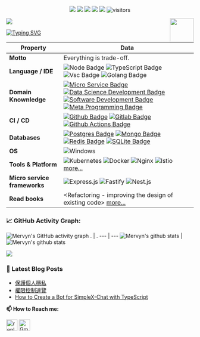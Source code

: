 <p align="center">
    <a href="https://github.com/reply2future"><img src="https://img.shields.io/badge/status-updating-brightgreen.svg"></a>
    <a href="https://github.com/nodejs/node"><img src="https://img.shields.io/badge/node-%3E%3D16-green"></a>
    <a href="https://github.com/BEPb/BEPb/graphs/contributors"><img src="https://img.shields.io/github/contributors/BEPb/BEPb?color=blue"></a>
    <a href="https://github.com/BEPb/BEPb/stargazers"><img src="https://img.shields.io/github/stars/BEPb/BEPb.svg?logo=github"></a>
    <a href="https://github.com/BEPb/BEPb/network/members"><img src="https://img.shields.io/github/forks/BEPb/BEPb.svg?color=blue&logo=github"></a>
    <img src="https://visitor-badge.laobi.icu/badge?page_id=BEPb.BEPb" alt="visitors"/>   
</p>

![](./src/header_.png)
<a href="https://nodejs.org/en/"><img src="https://upload.wikimedia.org/wikipedia/commons/d/d9/Node.js_logo.svg" align="right" height="64" width="64" ></a>
    
[![Typing SVG](https://readme-typing-svg.herokuapp.com?color=%2336BCF7&center=true&vCenter=true&width=600&lines=Hi+there+👋,+I+am+Mervyn+Zhan;+Welcome+to+My+Profile!;Over+5+years+of+programming+experience;Always+learning+new+things+;Micro+service+&+cloud-native)](https://git.io/typing-svg)


Property | Data
--- | --- 
**Motto** | Everything is trade-off.
**Language / IDE**  | ![Node Badge](https://img.shields.io/badge/-Node.js-3776AB?style=flat&logo=Node.js&logoColor=green) ![TypeScript Badge](https://img.shields.io/badge/-TypeScript-3776AB?style=flat&logo=TypeScript&logoColor=white) ![Vsc Badge](https://img.shields.io/badge/-VisualStudioCode-3776AB?style=flat&logo=VisualStudioCode&logoColor=blue) ![Golang Badge](https://img.shields.io/badge/-Go-3776AB?style=flat&logo=Go&logoColor=white)
**Domain Knownledge**  | [![Micro Service Badge](https://img.shields.io/badge/-Micro%20Service-01D277?style=flat&logoColor=white)]() [![Data Science Development Badge](https://img.shields.io/badge/-Data%20Science-FAB040?style=flat&logoColor=white)](https://www.coursera.org/professional-certificates/ibm-data-science) [![Software Development Badge](https://img.shields.io/badge/-Software%20Development-FF6600?style=flat&logoColor=white)](https://github.com/search?q=user%3Areply2future&type=Repositories) [![Meta Programming Badge](https://img.shields.io/badge/-Meta%20Programming-AF6600?style=flat&logoColor=white)](https://en.wikipedia.org/wiki/Metaprogramming) 
**CI / CD** | [![Github Badge](https://img.shields.io/badge/-Github%20-2088FF?style=flat&logo=Github&logoColor=white)](https://github.com/reply2future) [![Gitlab Badge](https://img.shields.io/badge/-Gitlab%20-2088FF?style=flat&logo=Gitlab&logoColor=white)](https://github.com/reply2future) [![Github Actions Badge](https://img.shields.io/badge/-Git%20-2088FF?style=flat&logo=Git&logoColor=white)](https://github.com/reply2future/node-blog)
**Databases**  | [![Postgres Badge](https://img.shields.io/badge/-Postgres%20-2088FF?style=flat&logo=Postgresql&logoColor=white)](https://www.postgresql.org/) [![Mongo Badge](https://img.shields.io/badge/-Mongo%20-2088FF?style=flat&logo=Mongodb&logoColor=white)](https://www.mongodb.com/) [![Redis Badge](https://img.shields.io/badge/-Redis%20-2088FF?style=flat&logo=Redis&logoColor=white)](https://redis.io) [![SQLite Badge](https://img.shields.io/badge/-SQLite%20-2088FF?style=flat&logo=SQLite&logoColor=white)](https://sqlite.org)
**OS**  | ![Windows](https://img.shields.io/badge/-Windows-black?style=flat-square&logo=windows&color=blue) | ![Ubuntu](https://img.shields.io/badge/-Ubuntu-black?style=flat-square&logo=ubuntu)
**Tools & Platform**  | ![Kubernetes](https://img.shields.io/badge/Kubernetes-F9AB00?style=for-the-badge&logo=kubernetes&color=525252) ![Docker](https://img.shields.io/badge/Docker-27338e?style=for-the-badge&logo=Docker&logoColor=white) ![Nginx](https://img.shields.io/badge/Nginx-E34F26?style=for-the-badge&logo=nginx&logoColor=white) ![Istio](https://img.shields.io/badge/Istio-1572B6?style=for-the-badge&logo=istio&logoColor=white) [more...](./src/tools.md)
**Micro service frameworks**  | ![Express.js](https://img.shields.io/badge/-Express.js-eee?style=flat-square&logo=Express&logoColor=F37626) ![Fastify](https://img.shields.io/badge/-Fastify-eee?style=flat-square&logo=fastify&logoColor=e26d00) ![Nest.js](https://img.shields.io/badge/-Nest.js-eee?style=flat-square&logo=nestjs&logoColor=EE4C2C)
**Read books** | <Refactoring - improving the design of existing code> [more...](./src/read-books.md)

<!--   GitHub stats graph -->
### 📈 GitHub Activity Graph:
![Mervyn's GitHub activity graph](https://github-readme-activity-graph.vercel.app/graph?username=reply2future&theme=github)
 . | .
--- | --- 
![Mervyn's github stats](https://github-readme-stats.vercel.app/api?username=reply2future&show_icons=true&theme=radical&include_all_commits=true) | ![Mervyn's github stats](https://github-readme-stats.vercel.app/api/top-langs/?username=reply2future&theme=radical&layout=compact)

<img src="https://github-readme-streak-stats.herokuapp.com/?user=reply2future"></img>

### 📖 Latest Blog Posts
<!-- BLOG-POST-LIST:START -->
- [保護個人穩私](https://blog.reply2future.top/article/protect-personal-private)
- [權限控制速覽](https://blog.reply2future.top/article/review-access-control)
- [How to Create a Bot for SimpleX-Chat with TypeScript](https://blog.reply2future.top/article/how-to-create-a-bot-for-simplex-chat-with-typescript)
<!-- BLOG-POST-LIST:END -->

**📫 How to Reach me:**
<p align="left">
<a href="https://www.linkedin.com/in/mervyn-zhan-691562138" target="blank"><img align="center" src="https://raw.githubusercontent.com/reply2future/BEPb/master/assets/linkedin.svg" alt="reply2future" height="30" width="30" /></a>
<a href="mailto:streaky.dilator9d@icloud.com" target="blank"><img align="center" src="https://raw.githubusercontent.com/reply2future/BEPb/master/assets/gmail.svg" alt="Gmail" height="30" width="30" /></a>
</p>
